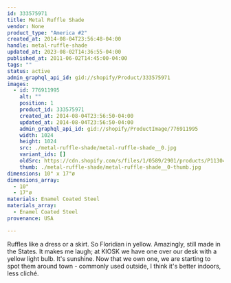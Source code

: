 ```yaml
---
id: 333575971
title: Metal Ruffle Shade
vendor: None
product_type: "America #2"
created_at: 2014-08-04T23:56:48-04:00
handle: metal-ruffle-shade
updated_at: 2023-08-02T14:36:55-04:00
published_at: 2011-06-02T14:45:00-04:00
tags: ""
status: active
admin_graphql_api_id: gid://shopify/Product/333575971
images:
  - id: 776911995
    alt: ""
    position: 1
    product_id: 333575971
    created_at: 2014-08-04T23:56:50-04:00
    updated_at: 2014-08-04T23:56:50-04:00
    admin_graphql_api_id: gid://shopify/ProductImage/776911995
    width: 1024
    height: 1024
    src: ./metal-ruffle-shade/metal-ruffle-shade__0.jpg
    variant_ids: []
    oldSrc: https://cdn.shopify.com/s/files/1/0589/2901/products/P1130474_ruffleshade2.jpeg?v=1407211010
    thumb: ./metal-ruffle-shade/metal-ruffle-shade__0-thumb.jpg
dimensions: 10" x 17"ø
dimensions_array:
  - 10"
  - 17"ø
materials: Enamel Coated Steel
materials_array:
  - Enamel Coated Steel
provenance: USA

---
```


Ruffles like a dress or a skirt. So Floridian in yellow. Amazingly, still made in the States. It makes me laugh; at KIOSK we have one over our desk with a yellow light bulb. It's sunshine. Now that we own one, we are starting to spot them around town - commonly used outside, I think it's better indoors, less cliché.